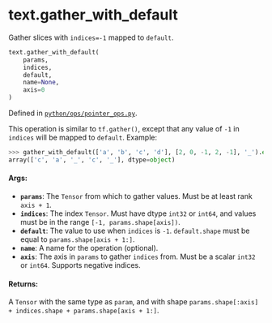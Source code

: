<div itemscope itemtype="http://developers.google.com/ReferenceObject">
<meta itemprop="name" content="text.gather_with_default" />
<meta itemprop="path" content="Stable" />
</div>

# text.gather_with_default

Gather slices with `indices=-1` mapped to `default`.

``` python
text.gather_with_default(
    params,
    indices,
    default,
    name=None,
    axis=0
)
```

Defined in
[`python/ops/pointer_ops.py`](https://github.com/tensorflow/text/tree/master/tensorflow_text/python/ops/pointer_ops.py).

<!-- Placeholder for "Used in" -->

This operation is similar to `tf.gather()`, except that any value of `-1`
in `indices` will be mapped to `default`.  Example:

```python
>>> gather_with_default(['a', 'b', 'c', 'd'], [2, 0, -1, 2, -1], '_').eval()
array(['c', 'a', '_', 'c', '_'], dtype=object)
```

#### Args:

*   <b>`params`</b>: The `Tensor` from which to gather values. Must be at least
    rank `axis + 1`.
*   <b>`indices`</b>: The index `Tensor`. Must have dtype `int32` or `int64`,
    and values must be in the range `[-1, params.shape[axis])`.
*   <b>`default`</b>: The value to use when `indices` is `-1`. `default.shape`
    must be equal to `params.shape[axis + 1:]`.
*   <b>`name`</b>: A name for the operation (optional).
*   <b>`axis`</b>: The axis in `params` to gather `indices` from. Must be a
    scalar `int32` or `int64`. Supports negative indices.

#### Returns:

A `Tensor` with the same type as `param`, and with shape `params.shape[:axis] +
indices.shape + params.shape[axis + 1:]`.
